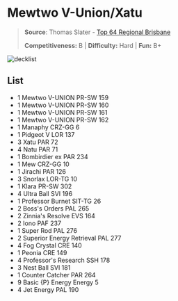 # Mewtwo V-Union/Xatu

> **Source**: Thomas Slater - [Top 64 Regional Brisbane](https://limitlesstcg.com/decks/list/9255)
> 
> **Competitiveness:** B | **Difficulty:** Hard | **Fun:** B+

![decklist](../../!Images/Standard/09BST-PAF/Mewtwo%20V-Union-Xatu.PNG)

## List
* 1 Mewtwo V-UNION PR-SW 159
* 1 Mewtwo V-UNION PR-SW 160
* 1 Mewtwo V-UNION PR-SW 161
* 1 Mewtwo V-UNION PR-SW 162
* 1 Manaphy CRZ-GG 6
* 1 Pidgeot V LOR 137
* 3 Xatu PAR 72
* 4 Natu PAR 71
* 1 Bombirdier ex PAR 234
* 1 Mew CRZ-GG 10
* 1 Jirachi PAR 126
* 3 Snorlax LOR-TG 10
* 1 Klara PR-SW 302
* 4 Ultra Ball SVI 196
* 1 Professor Burnet SIT-TG 26
* 2 Boss's Orders PAL 265
* 2 Zinnia's Resolve EVS 164
* 2 Iono PAF 237
* 1 Super Rod PAL 276
* 2 Superior Energy Retrieval PAL 277
* 4 Fog Crystal CRE 140
* 1 Peonia CRE 149
* 4 Professor's Research SSH 178
* 3 Nest Ball SVI 181
* 1 Counter Catcher PAR 264
* 9 Basic {P} Energy Energy 5
* 4 Jet Energy PAL 190
